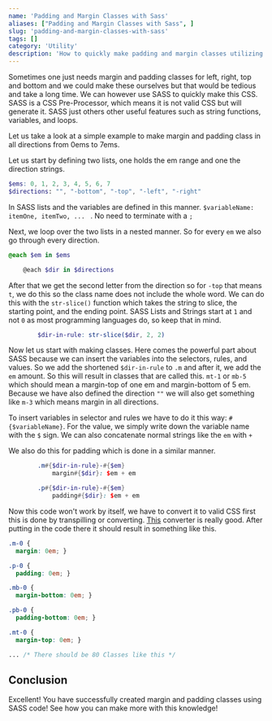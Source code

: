 ```yaml
---
name: 'Padding and Margin Classes with Sass'
aliases: ["Padding and Margin Classes with Sass", ]
slug: 'padding-and-margin-classes-with-sass'
tags: []
category: 'Utility'
description: 'How to quickly make padding and margin classes utilizing sass and its looping possibilities.'
---
```


Sometimes one just needs margin and padding classes for left, right, top and bottom and we could make these ourselves but that would be tedious and take a long time. We can however use SASS to quickly make this CSS. SASS is a CSS Pre-Processor, which means it is not valid CSS but will generate it. SASS just others other useful features such as string functions, variables, and loops.

Let us take a look at a simple example to make margin and padding class in all directions from 0ems to 7ems.

Let us start by defining two lists, one holds the em range and one the direction strings.

```scss
$ems: 0, 1, 2, 3, 4, 5, 6, 7
$directions: "", "-bottom", "-top", "-left", "-right"
```

In SASS lists and the variables are defined in this manner. `$variableName: itemOne, itemTwo, ... ` . No need to terminate with a `;`

Next, we loop over the two lists in a nested manner. So for every `em` we also go through every direction.

```scss
@each $em in $ems

    @each $dir in $directions
```

After that we get the second letter from the direction so for `-top` that means `t`, we do this so the class name does not include the whole word. We can do this with the `str-slice()` function which takes the string to slice, the starting point, and the ending point. SASS Lists and Strings start at `1` and not `0` as most programming languages do, so keep that in mind.

```scss
		$dir-in-rule: str-slice($dir, 2, 2)
```

Now let us start with making classes. Here comes the powerful part about SASS because we can insert the variables into the selectors, rules, and values. So we add the shortened `$dir-in-rule` to `.m` and after it, we add the `em` amount. So this will result in classes that are called this. `mt-1` or `mb-5` which should mean a margin-top of one em and margin-bottom of 5 em. Because we have also defined the direction `""` we will also get something like `m-3` which means margin in all directions.

To insert variables in selector and rules we have to do it this way: `#{$variableName}`. For the value, we simply write down the variable name with the `$` sign. We can also concatenate normal strings like the `em` with `+`

We also do this for padding which is done in a similar manner.

```scss
        .m#{$dir-in-rule}-#{$em}
            margin#{$dir}: $em + em

        .p#{$dir-in-rule}-#{$em}
            padding#{$dir}: $em + em
```



Now this code won't work by itself, we have to convert it to valid CSS first this is done by transpilling or converting. [This](https://codebeautify.org/sass-to-css-converter) converter is really good. After putting in the code there it should result in something like this.

```scss
.m-0 {
  margin: 0em; }

.p-0 {
  padding: 0em; }

.mb-0 {
  margin-bottom: 0em; }

.pb-0 {
  padding-bottom: 0em; }

.mt-0 {
  margin-top: 0em; }

... /* There should be 80 Classes like this */
```

## Conclusion

Excellent! You have successfully created margin and padding classes using SASS code! See how you can make more with this knowledge!